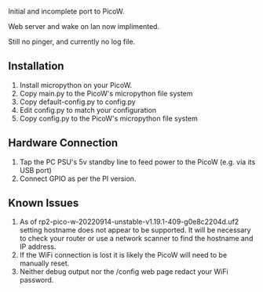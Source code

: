 Initial and incomplete port to PicoW.

Web server and wake on lan now implimented.

Still no pinger, and currently no log file.


## Installation
1. Install micropython on your PicoW.
2. Copy main.py to the PicoW's micropython file system
3. Copy default-config.py to config.py
4. Edit config.py to match your configuration
5. Copy config.py to the PicoW's micropython file system

## Hardware Connection
1. Tap the PC PSU's 5v standby line to feed power to the PicoW (e.g. via its USB port)
2. Connect GPIO as per the PI version.

## Known Issues
1. As of rp2-pico-w-20220914-unstable-v1.19.1-409-g0e8c2204d.uf2 setting hostname does not appear to be supported.
It will be necessary to check your router or use a network scanner to find the hostname and IP address.
2. If the WiFi connection is lost it is likely the PicoW will need to be manually reset.
3. Neither debug output nor the /config web page redact your WiFi password.
